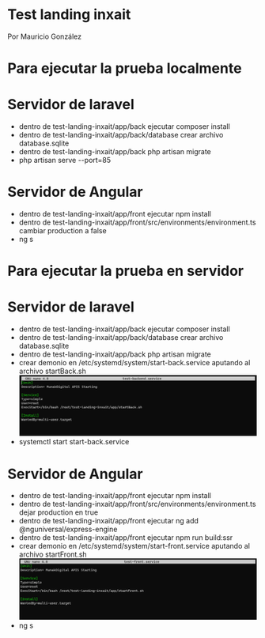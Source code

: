 # Test landing inxait
Por Mauricio González

# Para ejecutar la prueba localmente

# Servidor de laravel
- dentro de test-landing-inxait/app/back ejecutar composer install
- dentro de test-landing-inxait/app/back/database crear archivo database.sqlite
- dentro de test-landing-inxait/app/back php artisan migrate
- php artisan serve --port=85

# Servidor de Angular
- dentro de test-landing-inxait/app/front ejecutar npm install
- dentro de test-landing-inxait/app/front/src/environments/environment.ts cambiar production a false
- ng s

# Para ejecutar la prueba en servidor

# Servidor de laravel
- dentro de test-landing-inxait/app/back ejecutar composer install
- dentro de test-landing-inxait/app/back/database crear archivo database.sqlite
- dentro de test-landing-inxait/app/back php artisan migrate
- crear demonio en /etc/systemd/system/start-back.service aputando al archivo startBack.sh
![Screenshot](screenshot.png)
- systemctl start start-back.service

# Servidor de Angular
- dentro de test-landing-inxait/app/front ejecutar npm install
- dentro de test-landing-inxait/app/front/src/environments/environment.ts dejar production en true
- dentro de test-landing-inxait/app/front ejecutar ng add @nguniversal/express-engine
- dentro de test-landing-inxait/app/front ejecutar npm run build:ssr
- crear demonio en /etc/systemd/system/start-front.service aputando al archivo startFront.sh
![Screenshot](screenshot_2.png)
- ng s
